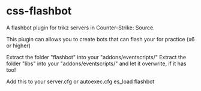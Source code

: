 # css-flashbot
A flashbot plugin for trikz servers in Counter-Strike: Source.


This plugin can allows you to create bots that can flash your for practice (x6 or higher)


Extract the folder "flashbot" into your "addons/eventscripts/<here>"
Extract the folder "libs" into your "addons/eventscripts/<here>" and let it overwrite, if it has too!

Add this to your server.cfg or autoexec.cfg
es_load flashbot




